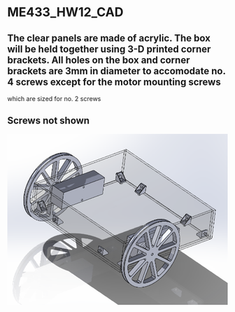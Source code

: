 # ME433_HW12_CAD

## The clear panels are made of acrylic. The box will be held together using 3-D printed corner brackets. All holes on the box and corner brackets are 3mm in diameter to accomodate no. 4 screws except for the motor mounting screws
which are sized for no. 2 screws

## Screws not shown
![Assembled robot (no screws)](https://github.com/markzhang0778/ME433_HW12_CAD/blob/main/Assembled_picture.png)
